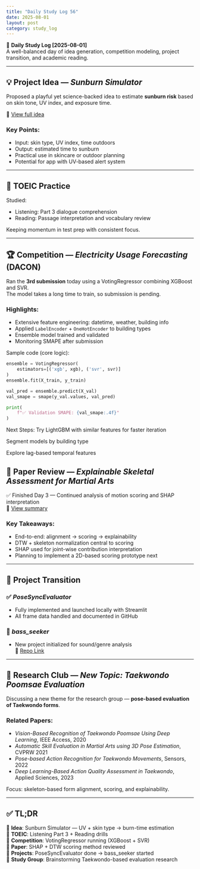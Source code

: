 ```yaml
---
title: "Daily Study Log 56"
date: 2025-08-01
layout: post
category: study_log
---
```


🧠 **Daily Study Log [2025-08-01]**  
A well-balanced day of idea generation, competition modeling, project transition, and academic reading.

---

## 💡 Project Idea — *Sunburn Simulator*

Proposed a playful yet science-backed idea to estimate **sunburn risk** based on skin tone, UV index, and exposure time.

🔗 [View full idea](https://github.com/hojjang98/ideas/blob/main/fun/sunburn_simulator.md)

### Key Points:
- Input: skin type, UV index, time outdoors  
- Output: estimated time to sunburn  
- Practical use in skincare or outdoor planning  
- Potential for app with UV-based alert system

---

## 📝 TOEIC Practice

Studied:
- Listening: Part 3 dialogue comprehension  
- Reading: Passage interpretation and vocabulary review  

Keeping momentum in test prep with consistent focus.

---

## 🏆 Competition — *Electricity Usage Forecasting* (DACON)

Ran the **3rd submission** today using a VotingRegressor combining XGBoost and SVR.  
The model takes a long time to train, so submission is pending.

### Highlights:
- Extensive feature engineering: datetime, weather, building info  
- Applied `LabelEncoder` + `OneHotEncoder` to building types  
- Ensemble model trained and validated  
- Monitoring SMAPE after submission

Sample code (core logic):

```python
ensemble = VotingRegressor(
    estimators=[('xgb', xgb), ('svr', svr)]
)
ensemble.fit(X_train, y_train)

val_pred = ensemble.predict(X_val)
val_smape = smape(y_val.values, val_pred)

print(
    f"✅ Validation SMAPE: {val_smape:.4f}"
)

```

Next Steps:
Try LightGBM with similar features for faster iteration

Segment models by building type

Explore lag-based temporal features



## 📄 Paper Review — *Explainable Skeletal Assessment for Martial Arts*

✅ Finished Day 3 — Continued analysis of motion scoring and SHAP interpretation  
🔗 [View summary](https://github.com/hojjang98/Paper-Review/blob/main/vision/04_explainable_martial_arts_eval/summary.md)

### Key Takeaways:
- End-to-end: alignment → scoring → explainability  
- DTW + skeleton normalization central to scoring  
- SHAP used for joint-wise contribution interpretation  
- Planning to implement a 2D-based scoring prototype next

---

## 🔁 Project Transition

### ✅ *PoseSyncEvaluator*  
- Fully implemented and launched locally with Streamlit  
- All frame data handled and documented in GitHub

### 🚀 *bass_seeker*  
- New project initialized for sound/genre analysis  
🔗 [Repo Link](https://github.com/hojjang98/ML-Projects/tree/main/bass_seeker)

---

## 🤝 Research Club — *New Topic: Taekwondo Poomsae Evaluation*

Discussing a new theme for the research group — **pose-based evaluation of Taekwondo forms**.

### Related Papers:
- *Vision-Based Recognition of Taekwondo Poomsae Using Deep Learning*, IEEE Access, 2020  
- *Automatic Skill Evaluation in Martial Arts using 3D Pose Estimation*, CVPRW 2021  
- *Pose-based Action Recognition for Taekwondo Movements*, Sensors, 2022  
- *Deep Learning-Based Action Quality Assessment in Taekwondo*, Applied Sciences, 2023  

Focus: skeleton-based form alignment, scoring, and explainability.

---

## ✅ TL;DR

📍 **Idea**: Sunburn Simulator — UV + skin type → burn-time estimation  
📍 **TOEIC**: Listening Part 3 + Reading drills  
📍 **Competition**: VotingRegressor running (XGBoost + SVR)  
📍 **Paper**: SHAP + DTW scoring method reviewed  
📍 **Projects**: PoseSyncEvaluator done → bass_seeker started  
📍 **Study Group**: Brainstorming Taekwondo-based evaluation research
